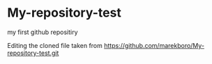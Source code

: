 # My-repository-test
my first github repositiry


Editing the cloned file taken from https://github.com/marekboro/My-repository-test.git 


